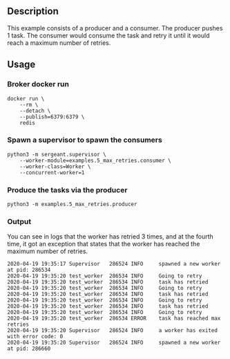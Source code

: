 ## Description
This example consists of a producer and a consumer. The producer pushes 1 task. The consumer would consume the task and retry it until it would reach a maximum number of retries.

## Usage

### Broker docker run
```shell
docker run \
    --rm \
    --detach \
    --publish=6379:6379 \
    redis
```

### Spawn a supervisor to spawn the consumers
```shell
python3 -m sergeant.supervisor \
    --worker-module=examples.5_max_retries.consumer \
    --worker-class=Worker \
    --concurrent-worker=1
```

### Produce the tasks via the producer
```shell
python3 -m examples.5_max_retries.producer
```

### Output
You can see in logs that the worker has retried 3 times, and at the fourth time, it got an exception that states that the worker has reached the maximum number of retries.
```
2020-04-19 19:35:17 Supervisor   286524 INFO     spawned a new worker at pid: 286534
2020-04-19 19:35:20 test_worker  286534 INFO     Going to retry
2020-04-19 19:35:20 test_worker  286534 INFO     task has retried
2020-04-19 19:35:20 test_worker  286534 INFO     Going to retry
2020-04-19 19:35:20 test_worker  286534 INFO     task has retried
2020-04-19 19:35:20 test_worker  286534 INFO     Going to retry
2020-04-19 19:35:20 test_worker  286534 INFO     task has retried
2020-04-19 19:35:20 test_worker  286534 INFO     Going to retry
2020-04-19 19:35:20 test_worker  286534 ERROR    task has reached max retries
2020-04-19 19:35:20 Supervisor   286524 INFO     a worker has exited with error code: 0
2020-04-19 19:35:20 Supervisor   286524 INFO     spawned a new worker at pid: 286660
```

